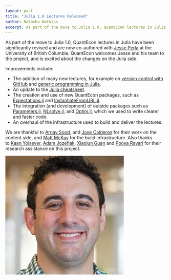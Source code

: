 ```yaml
---
layout: post
title: "Julia 1.0 Lectures Released"
author: Natasha Watkins
excerpt: As part of the move to Julia 1.0, QuantEcon lectures in Julia have been significantly revised and are now co-authored with Jesse Perla.
---
```


As part of the move to Julia 1.0, QuantEcon lectures in Julia have been significantly revised and are now co-authored with [Jesse Perla](http://jesseperla.com/) at the University of British Columbia. QuantEcon welcomes Jesse and his team to the project, and is excited about the changes on the Julia side.

Improvements include: 

*   The addition of many new lectures, for example on [version control with GitHub](http://lectures.quantecon.org/jl/more_julia/version_control.html) and [generic programming in Julia](http://lectures.quantecon.org/jl/more_julia/generic_programming.html).
*   An update to the [Julia cheatsheet](https://cheatsheets.quantecon.org/julia-cheatsheet.html).
*   The creation and use of new QuantEcon packages, such as [Expectations.jl](https://github.com/QuantEcon/Expectations.jl) and [InstantiateFromURL.jl](http://github.com/QuantEcon/InstantiateFromURL.jl).
*   The integration (and development) of outside packages such as [Parameters.jl](https://github.com/mauro3/Parameters.jl), [NLsolve.jl](https://github.com/JuliaNLSolvers/NLsolve.jl), and [Optim.jl](https://github.com/JuliaNLSolvers/Optim.jl), which we used to write clearer and faster code.  
*   An overhaul of the infrastructure used to build and deliver the lectures.

We are thankful to [Arnav Sood](http://arnavsood.com/), and [Jose Calderon](https://jbsc.netlify.com/) for their work on the content side, and [Matt McKay](https://github.com/mmcky) for the build infrastructure. Also thanks to [Kaan Yolsever](http://github.com/yolsever), [Adam Jozefiak](http://github.com/ajozefiak), [Xiaojun Guan](http://github.com/xiaojunguan) and [Pooya Ravari](http://github.com/pooyafa) for their research assistance on this project.

![Prof. Jesse Perla](/assets/img/1539990055_jesseperla.jpg)